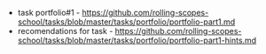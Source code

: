 * task portfolio#1 - https://github.com/rolling-scopes-school/tasks/blob/master/tasks/portfolio/portfolio-part1.md
* recomendations for task - https://github.com/rolling-scopes-school/tasks/blob/master/tasks/portfolio/portfolio-part1-hints.md